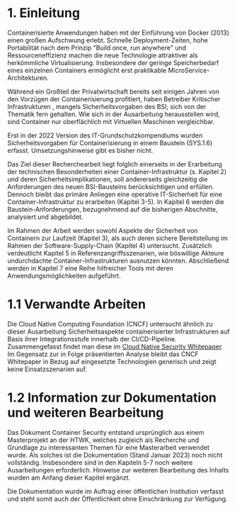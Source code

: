 # 1. Einleitung

Containerisierte Anwendungen haben mit der Einführung von Docker (2013) einen großen Aufschwung erlebt. Schnelle Deployment-Zeiten, hohe Portabilität nach dem Prinzip "Build once, run anywhere" und Ressourceneffizienz machen die neue Technologie attraktiver als herkömmliche Virtualisierung. Insbesondere der geringe Speicherbedarf eines einzelnen Containers ermöglicht erst praktikable MicroService-Architekturen.

Während ein Großteil der Privatwirtschaft bereits seit einigen Jahren von den Vorzügen der Containerisierung profitiert, haben Betreiber Kritischer Infrastrukturen , mangels Sicherheitsvorgaben des BSI, sich von der Thematik fern gehalten. Wie sich in der Ausarbeitung herausstellen wird, sind Container nur oberflächlich mit Virtuellen Maschinen vergleichbar.

Erst in der 2022 Version des IT-Grundschutzkompendiums wurden Sicherheitsvorgaben für Containerisierung in einem Baustein (SYS.1.6) erfasst. Umsetzungshinweise gibt es bisher nicht. 

Das Ziel dieser Recherchearbeit liegt folglich einerseits in der Erarbeitung der technischen Besonderheiten einer Container-Infrastruktur (s. Kapitel 2) und deren Sicherheitsimplikationen, soll andererseits gleichzeitig die Anforderungen des neuen BSI-Bausteins berücksichtigen und erfüllen. Dennoch bleibt das primäre Anliegen eine operative IT-Sicherheit für eine Container-Infrastruktur zu erarbeiten (Kapitel 3-5). In Kapitel 6 werden die Baustein-Anforderungen, bezugnehmend auf die bisherigen Abschnitte, analysiert und abgebildet. 

Im Rahmen der Arbeit werden sowohl Aspekte der Sicherheit von Containern zur Laufzeit (Kapitel 3), als auch deren sichere Bereitstellung im Rahmen der Software-Supply-Chain (Kapitel 4) untersucht. Zusätzlich verdeutlicht Kapitel 5 in Referenzangriffsszenarien, wie böswillige Akteure undurchdachte Container-Infrastrukturen ausnutzen könnten. Abschließend werden in Kapitel 7 eine Reihe hilfreicher Tools mit deren Anwendungsmöglichkeiten aufgeführt.

# 1.1 Verwandte Arbeiten

Die Cloud Native Computing Foundation (CNCF) untersucht ähnlich zu dieser Ausarbeitung Sicherheitsaspekte containerisierter Infrastrukturen auf Basis ihrer Integrationsstufe innerhalb der CI/CD-Pipeline. Zusammengefasst findet man diese im [Cloud Native Security Whitepaper](https://github.com/cncf/tag-security/tree/main/security-whitepaper/v2). Im Gegensatz zur in Folge präsentierten Analyse bleibt das CNCF Whitepaper in Bezug auf eingesetzte Technologien generisch und zeigt keine Einsatzszenarien auf.

# 1.2 Information zur Dokumentation und weiteren Bearbeitung

Das Dokument Container Security entstand ursprünglich aus einem Masterprojekt an der HTWK, welches zugleich als Recherche und Grundlage zu interessanten Themen für eine Masterarbeit verwendet wurde. Als solches ist die Dokumentation (Stand Januar 2023) noch nicht vollständig. Insbesondere sind in den Kapiteln 5-7 noch weitere Ausarbeitungen erforderlich. Hinweise zur weiteren Bearbeitung des Inhalts wurden am Anfang dieser Kapitel ergänzt.

Die Dokumentation wurde im Auftrag einer öffentlichen Institution verfasst und steht somit auch der Öffentlichkeit ohne Einschränkung zur Verfügung.
